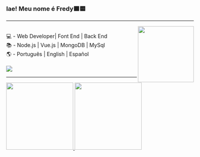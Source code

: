 ### Iae! Meu nome é Fredy🟩🟨
<hr><img align="right" width="150" src="https://media.giphy.com/media/LmNwrBhejkK9EFP504/giphy.gif"/>
<div style="display: inline_block"><br>
💻 - Web Developer| Font End | Back End<br>
📚 - Node.js | Vue.js | MongoDB | MySql <br>
🌎 - Português | English | Español
</div>

<div style="display: inline_block"><br>
  <a href="https://www.linkedin.com/in/fredy-rodrigues/" target="_blank"><img src="https://img.shields.io/badge/-LinkedIn-%230077B5?style=for-the-badge&logo=linkedin&logoColor=white" target="_blank"></a>
</div>
<hr>
<div>
 <a href="https://github.com/fredypdp">
 <img height="180em" src="https://github-readme-stats.vercel.app/api?username=fredypdp&show_icons=true&theme=radical&include_all_commits=true&count_private=true"/>
 <img height="180em" src="https://github-readme-stats.vercel.app/api/top-langs/?username=fredypdp&layout=compact&theme=radical"/>
</div>

<!--
**fredypdp/fredypdp** is a ✨ _special_ ✨ repository because its `README.md` (this file) appears on your GitHub profile.

Here are some ideas to get you started:

- 🔭 I’m currently working on ...
- 🌱 I’m currently learning ...
- 👯 I’m looking to collaborate on ...
- 🤔 I’m looking for help with ...
- 💬 Ask me about ...
- 📫 How to reach me: ...
- 😄 Pronouns: ...
- ⚡ Fun fact: ...
-->
